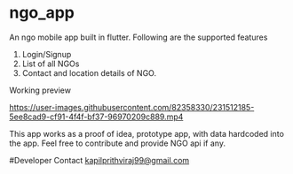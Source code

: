 # ngo_app

An ngo mobile app built in flutter. Following are the supported features
1) Login/Signup
2) List of all NGOs
3) Contact and location details of NGO.

Working preview

https://user-images.githubusercontent.com/82358330/231512185-5ee8cad9-cf91-4f4f-bf37-96970209c889.mp4

This app works as a proof of idea, prototype app, with data hardcoded into the app. Feel free to contribute and provide NGO api if any.

#Developer Contact
kapilprithviraj99@gmail.com
